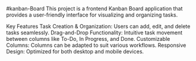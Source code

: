 #kanban-Board
This project is a frontend Kanban Board application that provides a user-friendly interface for visualizing and organizing tasks.

Key Features
Task Creation & Organization: Users can add, edit, and delete tasks seamlessly.
Drag-and-Drop Functionality: Intuitive task movement between columns like To-Do, In Progress, and Done.
Customizable Columns: Columns can be adapted to suit various workflows.
Responsive Design: Optimized for both desktop and mobile devices.
